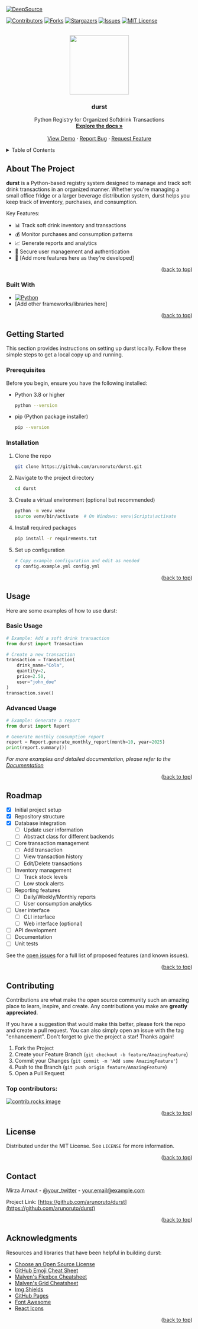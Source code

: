 [![DeepSource](https://app.deepsource.com/gh/arunoruto/durst.svg/?label=code+coverage&show_trend=true&token=3yACUgeu8xqzW87ce_3-P18h)](https://app.deepsource.com/gh/arunoruto/durst/)

<!-- Improved compatibility of back to top link: See: https://github.com/othneildrew/Best-README-Template/pull/73 -->

<a id="readme-top"></a>

<!-- PROJECT SHIELDS -->
<!--
*** I'm using markdown "reference style" links for readability.
*** Reference links are enclosed in brackets [ ] instead of parentheses ( ).
*** See the bottom of this document for the declaration of the reference variables
*** for contributors-url, forks-url, etc. This is an optional, concise syntax you may use.
*** https://www.markdownguide.org/basic-syntax/#reference-style-links
-->

[![Contributors][contributors-shield]][contributors-url]
[![Forks][forks-shield]][forks-url]
[![Stargazers][stars-shield]][stars-url]
[![Issues][issues-shield]][issues-url]
[![MIT License][license-shield]][license-url]

<!-- [![LinkedIn][linkedin-shield]][linkedin-url] -->

<!-- PROJECT LOGO -->
<br />
<div align="center">
  <a href="https://github.com/arunoruto/durst">
    <picture>
      <source srcset=".github/img/durst-light.svg" media="(prefers-color-scheme: dark)">
      <img src=".github/img/durst-dark.svg" width="160" height="160">
    </picture>
    <!-- <h3>🥤</h3> -->
  </a>

  <h3 align="center">durst</h3>

  <p align="center">
    Python Registry for Organized Softdrink Transactions
    <br />
    <a href="https://github.com/arunoruto/durst"><strong>Explore the docs »</strong></a>
    <br />
    <br />
    <a href="https://github.com/arunoruto/durst">View Demo</a>
    ·
    <a href="https://github.com/arunoruto/durst/issues/new?labels=bug&template=bug-report---.md">Report Bug</a>
    ·
    <a href="https://github.com/arunoruto/durst/issues/new?labels=enhancement&template=feature-request---.md">Request Feature</a>
  </p>
</div>

<!-- TABLE OF CONTENTS -->
<details>
  <summary>Table of Contents</summary>
  <ol>
    <li>
      <a href="#about-the-project">About The Project</a>
      <ul>
        <li><a href="#built-with">Built With</a></li>
      </ul>
    </li>
    <li>
      <a href="#getting-started">Getting Started</a>
      <ul>
        <li><a href="#prerequisites">Prerequisites</a></li>
        <li><a href="#installation">Installation</a></li>
      </ul>
    </li>
    <li><a href="#usage">Usage</a></li>
    <li><a href="#roadmap">Roadmap</a></li>
    <li><a href="#contributing">Contributing</a></li>
    <li><a href="#license">License</a></li>
    <li><a href="#contact">Contact</a></li>
    <li><a href="#acknowledgments">Acknowledgments</a></li>
  </ol>
</details>

<!-- ABOUT THE PROJECT -->

## About The Project

<!-- [![Product Name Screen Shot][product-screenshot]](https://example.com) -->

**durst** is a Python-based registry system designed to manage and track soft drink transactions in an organized manner. Whether you're managing a small office fridge or a larger beverage distribution system, durst helps you keep track of inventory, purchases, and consumption.

Key Features:

- 📊 Track soft drink inventory and transactions
- 💰 Monitor purchases and consumption patterns
- 📈 Generate reports and analytics
- 🔐 Secure user management and authentication
- 🎯 [Add more features here as they're developed]

<p align="right">(<a href="#readme-top">back to top</a>)</p>

### Built With

<!-- This section should list any major frameworks/libraries used to bootstrap your project. Leave any add-ons/plugins for the acknowledgements section. Here are a few examples. -->

- [![Python][Python.org]][Python-url]
- [Add other frameworks/libraries here]

<p align="right">(<a href="#readme-top">back to top</a>)</p>

<!-- GETTING STARTED -->

## Getting Started

This section provides instructions on setting up durst locally. Follow these simple steps to get a local copy up and running.

### Prerequisites

Before you begin, ensure you have the following installed:

- Python 3.8 or higher
  ```sh
  python --version
  ```
- pip (Python package installer)
  ```sh
  pip --version
  ```

### Installation

1. Clone the repo
   ```sh
   git clone https://github.com/arunoruto/durst.git
   ```
2. Navigate to the project directory
   ```sh
   cd durst
   ```
3. Create a virtual environment (optional but recommended)
   ```sh
   python -m venv venv
   source venv/bin/activate  # On Windows: venv\Scripts\activate
   ```
4. Install required packages

   ```sh
   pip install -r requirements.txt
   ```

   <!-- Note: If requirements.txt doesn't exist yet, create it with project dependencies -->

5. Set up configuration
   ```sh
   # Copy example configuration and edit as needed
   cp config.example.yml config.yml
   ```
   <!-- Note: Update this section once configuration files are created -->

<p align="right">(<a href="#readme-top">back to top</a>)</p>

<!-- USAGE EXAMPLES -->

## Usage

Here are some examples of how to use durst:

### Basic Usage

```python
# Example: Add a soft drink transaction
from durst import Transaction

# Create a new transaction
transaction = Transaction(
    drink_name="Cola",
    quantity=2,
    price=2.50,
    user="john_doe"
)
transaction.save()
```

### Advanced Usage

```python
# Example: Generate a report
from durst import Report

# Generate monthly consumption report
report = Report.generate_monthly_report(month=10, year=2025)
print(report.summary())
```

<!-- TODO: Add more usage examples as the project develops -->
<!-- TODO: Add screenshots of the application in action -->

_For more examples and detailed documentation, please refer to the [Documentation](https://github.com/arunoruto/durst/wiki)_

<p align="right">(<a href="#readme-top">back to top</a>)</p>

<!-- ROADMAP -->

## Roadmap

- [x] Initial project setup
- [x] Repository structure
- [x] Database integration
  - [ ] Update user information
  - [ ] Abstract class for different backends
- [ ] Core transaction management
  - [ ] Add transaction
  - [ ] View transaction history
  - [ ] Edit/Delete transactions
- [ ] Inventory management
  - [ ] Track stock levels
  - [ ] Low stock alerts
- [ ] Reporting features
  - [ ] Daily/Weekly/Monthly reports
  - [ ] User consumption analytics
- [ ] User interface
  - [ ] CLI interface
  - [ ] Web interface (optional)
- [ ] API development
- [ ] Documentation
- [ ] Unit tests

See the [open issues](https://github.com/arunoruto/durst/issues) for a full list of proposed features (and known issues).

<p align="right">(<a href="#readme-top">back to top</a>)</p>

<!-- CONTRIBUTING -->

## Contributing

Contributions are what make the open source community such an amazing place to learn, inspire, and create. Any contributions you make are **greatly appreciated**.

If you have a suggestion that would make this better, please fork the repo and create a pull request. You can also simply open an issue with the tag "enhancement".
Don't forget to give the project a star! Thanks again!

1. Fork the Project
2. Create your Feature Branch (`git checkout -b feature/AmazingFeature`)
3. Commit your Changes (`git commit -m 'Add some AmazingFeature'`)
4. Push to the Branch (`git push origin feature/AmazingFeature`)
5. Open a Pull Request

### Top contributors:

<a href="https://github.com/arunoruto/durst/graphs/contributors">
  <img src="https://contrib.rocks/image?repo=arunoruto/durst" alt="contrib.rocks image" />
</a>

<p align="right">(<a href="#readme-top">back to top</a>)</p>

<!-- LICENSE -->

## License

Distributed under the MIT License. See `LICENSE` for more information.

<p align="right">(<a href="#readme-top">back to top</a>)</p>

<!-- CONTACT -->

## Contact

Mirza Arnaut - [@your_twitter](https://twitter.com/your_twitter) - your.email@example.com

Project Link: [https://github.com/arunoruto/durst](https://github.com/arunoruto/durst)

<p align="right">(<a href="#readme-top">back to top</a>)</p>

<!-- ACKNOWLEDGMENTS -->

## Acknowledgments

Resources and libraries that have been helpful in building durst:

- [Choose an Open Source License](https://choosealicense.com)
- [GitHub Emoji Cheat Sheet](https://www.webpagefx.com/tools/emoji-cheat-sheet)
- [Malven's Flexbox Cheatsheet](https://flexbox.malven.co/)
- [Malven's Grid Cheatsheet](https://grid.malven.co/)
- [Img Shields](https://shields.io)
- [GitHub Pages](https://pages.github.com)
- [Font Awesome](https://fontawesome.com)
- [React Icons](https://react-icons.github.io/react-icons/search)

<p align="right">(<a href="#readme-top">back to top</a>)</p>

<!-- MARKDOWN LINKS & IMAGES -->
<!-- https://www.markdownguide.org/basic-syntax/#reference-style-links -->

[contributors-shield]: https://img.shields.io/github/contributors/arunoruto/durst.svg?style=for-the-badge
[contributors-url]: https://github.com/arunoruto/durst/graphs/contributors
[forks-shield]: https://img.shields.io/github/forks/arunoruto/durst.svg?style=for-the-badge
[forks-url]: https://github.com/arunoruto/durst/network/members
[stars-shield]: https://img.shields.io/github/stars/arunoruto/durst.svg?style=for-the-badge
[stars-url]: https://github.com/arunoruto/durst/stargazers
[issues-shield]: https://img.shields.io/github/issues/arunoruto/durst.svg?style=for-the-badge
[issues-url]: https://github.com/arunoruto/durst/issues
[license-shield]: https://img.shields.io/github/license/arunoruto/durst.svg?style=for-the-badge
[license-url]: https://github.com/arunoruto/durst/blob/master/LICENSE
[linkedin-shield]: https://img.shields.io/badge/-LinkedIn-black.svg?style=for-the-badge&logo=linkedin&colorB=555
[linkedin-url]: https://linkedin.com/in/your-linkedin-username
[product-screenshot]: images/screenshot.png
[Python.org]: https://img.shields.io/badge/Python-3776AB?style=for-the-badge&logo=python&logoColor=white
[Python-url]: https://www.python.org/
